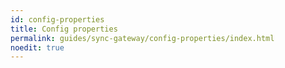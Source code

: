 ```yaml
---
id: config-properties
title: Config properties
permalink: guides/sync-gateway/config-properties/index.html
noedit: true
---
```


<script>
	window.configurl = 'https://s3.amazonaws.com/cb-mobile/mobile/1.4/configs/sg.json';
</script>
<div id="root"></div>
